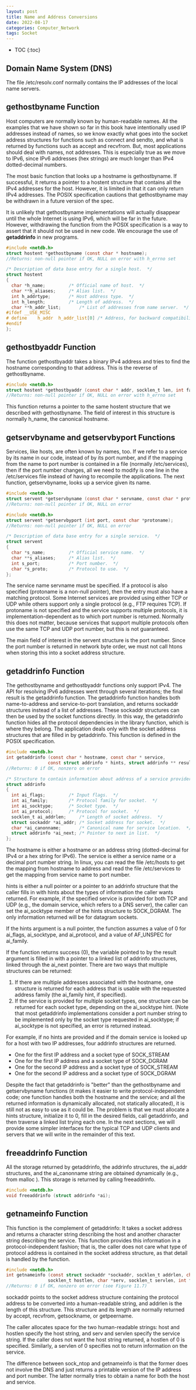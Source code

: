 ```yaml
---
layout: post
title: Name and Address Conversions
date: 2022-08-17
categories: Computer_Network
tags: Socket
---
```


* TOC
{:toc}

## Domain Name System (DNS)

The file /etc/resolv.conf normally contains the IP addresses of the local name servers.

## gethostbyname Function

Host computers are normally known by human-readable names. All the examples that we have shown so far in this book have intentionally used IP addresses instead of names, so we know exactly what goes into the socket address structures for functions such as connect and sendto, and what is returned by functions such as accept and recvfrom. But, most applications should deal with names, not addresses. This is especially true as we move to IPv6, since IPv6 addresses (hex strings) are much longer than IPv4 dotted-decimal numbers.

The most basic function that looks up a hostname is gethostbyname. If successful, it returns a pointer to a hostent structure that contains all the IPv4 addresses for the host. However, it is limited in that it can only return IPv4 addresses. The POSIX specification cautions that gethostbyname may be withdrawn in a future version of the spec.

It is unlikely that gethostbyname implementations will actually disappear until the whole Internet is using IPv6, which will be far in the future. However, withdrawing the function from the POSIX specification is a way to assert that it should not be used in new code. We encourage the use of **getaddrinfo** in new programs.

```c
#include <netdb.h>
struct hostent *gethostbyname (const char * hostname);
//Returns: non-null pointer if OK, NULL on error with h_errno set

/* Description of data base entry for a single host.  */
struct hostent
{
  char *h_name;			/* Official name of host.  */
  char **h_aliases;		/* Alias list.  */
  int h_addrtype;		/* Host address type.  */
  int h_length;			/* Length of address.  */
  char **h_addr_list;		/* List of addresses from name server.  */
#ifdef __USE_MISC
# define	h_addr	h_addr_list[0] /* Address, for backward compatibility.*/
#endif
};

```

## gethostbyaddr Function

The function gethostbyaddr takes a binary IPv4 address and tries to find the hostname corresponding to that address. This is the reverse of gethostbyname.

```c
#include <netdb.h>
struct hostent *gethostbyaddr (const char * addr, socklen_t len, int family);
//Returns: non-null pointer if OK, NULL on error with h_errno set
```

This function returns a pointer to the same hostent structure that we described with gethostbyname. The field of interest in this structure is normally h_name, the canonical hostname.

## getservbyname and getservbyport Functions

Services, like hosts, are often known by names, too. If we refer to a service by its name in our code, instead of by its port number, and if the mapping from the name to port number is contained in a file (normally /etc/services), then if the port number changes, all we need to modify is one line in the /etc/services file instead of having to recompile the applications. The next function, getservbyname, looks up a service given its name.

```c
#include <netdb.h>
struct servent *getservbyname (const char * servname, const char * protoname);
//Returns: non-null pointer if OK, NULL on error

#include <netdb.h>
struct servent *getservbyport (int port, const char *protoname);
//Returns: non-null pointer if OK, NULL on error

/* Description of data base entry for a single service.  */
struct servent
{
  char *s_name;			/* Official service name.  */
  char **s_aliases;		/* Alias list.  */
  int s_port;			/* Port number.  */
  char *s_proto;		/* Protocol to use.  */
};
```

The service name servname must be specified. If a protocol is also specified (protoname is a non-null pointer), then the entry must also have a matching protocol. Some Internet services are provided using either TCP or UDP while others support only a single protocol (e.g., FTP requires TCP). If protoname is not specified and the service supports multiple protocols, it is implementation-dependent as to which port number is returned. Normally this does not matter, because services that support multiple protocols often use the same TCP and UDP port number, but this is not guaranteed.

The main field of interest in the servent structure is the port number. Since the port number is returned in network byte order, we must not call htons when storing this into a socket address structure.

## getaddrinfo Function

The gethostbyname and gethostbyaddr functions only support IPv4. The API for resolving IPv6 addresses went through several iterations; the final result is the getaddrinfo function. The getaddrinfo function handles both name-to-address and service-to-port translation, and returns sockaddr structures instead of a list of addresses. These sockaddr structures can then be used by the socket functions directly. In this way, the getaddrinfo function hides all the protocol dependencies in the library function, which is where they belong. The application deals only with the socket address structures that are filled in by getaddrinfo. This function is defined in the POSIX specification.

```c
#include <netdb.h>
int getaddrinfo (const char * hostname, const char * service,
                const struct addrinfo * hints, struct addrinfo ** result) ;
//Returns: 0 if OK, nonzero on error

/* Structure to contain information about address of a service provider.  */
struct addrinfo
{
  int ai_flags;			/* Input flags.  */
  int ai_family;		/* Protocol family for socket.  */
  int ai_socktype;		/* Socket type.  */
  int ai_protocol;		/* Protocol for socket.  */
  socklen_t ai_addrlen;		/* Length of socket address.  */
  struct sockaddr *ai_addr;	/* Socket address for socket.  */
  char *ai_canonname;		/* Canonical name for service location.  */
  struct addrinfo *ai_next;	/* Pointer to next in list.  */
};
```

The hostname is either a hostname or an address string (dotted-decimal for IPv4 or a hex string for IPv6). The service is either a service name or a decimal port number string. In linux, you can read the file /etc/hosts to get the mapping from hostname to address and read the file /etc/services to get the mapping from service name to port number.

hints is either a null pointer or a pointer to an addrinfo structure that the caller fills in with hints about the types of information the caller wants returned. For example, if the specified service is provided for both TCP and UDP (e.g., the domain service, which refers to a DNS server), the caller can set the ai_socktype member of the hints structure to SOCK_DGRAM. The only information returned will be for datagram sockets.

If the hints argument is a null pointer, the function assumes a value of 0 for ai_flags, ai_socktype, and ai_protocol, and a value of AF_UNSPEC for ai_family.

If the function returns success (0), the variable pointed to by the result argument is filled in with a pointer to a linked list of addrinfo structures, linked through the ai_next pointer. There are two ways that multiple structures can be returned:

1. If there are multiple addresses associated with the hostname, one structure is returned for each address that is usable with the requested address family (the ai_family hint, if specified).
2. If the service is provided for multiple socket types, one structure can be returned for each socket type, depending on the ai_socktype hint. (Note that most getaddrinfo implementations consider a port number string to be implemented only by the socket type requested in ai_socktype; if ai_socktype is not specified, an error is returned instead.

For example, if no hints are provided and if the domain service is looked up for a host with two IP addresses, four addrinfo structures are returned.

* One for the first IP address and a socket type of SOCK_STREAM
* One for the first IP address and a socket type of SOCK_DGRAM
* One for the second IP address and a socket type of SOCK_STREAM
* One for the second IP address and a socket type of SOCK_DGRAM

Despite the fact that getaddrinfo is "better" than the gethostbyname and getservbyname functions (it makes it easier to write protocol-independent code; one function handles both the hostname and the service; and all the returned information is dynamically allocated, not statically allocated), it is still not as easy to use as it could be. The problem is that we must allocate a hints structure, initialize it to 0, fill in the desired fields, call getaddrinfo, and then traverse a linked list trying each one. In the next sections, we will provide some simpler interfaces for the typical TCP and UDP clients and servers that we will write in the remainder of this text.

## freeaddrinfo Function

All the storage returned by getaddrinfo, the addrinfo structures, the ai_addr structures, and the ai_canonname string are obtained dynamically (e.g., from malloc ). This storage is returned by calling freeaddrinfo.

```c
#include <netdb.h>
void freeaddrinfo (struct addrinfo *ai);
```

## getnameinfo Function

This function is the complement of getaddrinfo: It takes a socket address and returns a character string describing the host and another character string describing the service. This function provides this information in a protocol-independent fashion; that is, the caller does not care what type of protocol address is contained in the socket address structure, as that detail is handled by the function.

```c
#include <netdb.h>
int getnameinfo (const struct sockaddr *sockaddr, socklen_t addrlen, char *host,
                socklen_t hostlen, char *serv, socklen_t servlen, int flags);
//Returns: 0 if OK, nonzero on error (see Figure 11.7)
```

sockaddr points to the socket address structure containing the protocol address to be converted into a human-readable string, and addrlen is the length of this structure. This structure and its length are normally returned by accept, recvfrom, getsockname, or getpeername.

The caller allocates space for the two human-readable strings: host and hostlen specify the host string, and serv and servlen specify the service string. If the caller does not want the host string returned, a hostlen of 0 is specified. Similarly, a servlen of 0 specifies not to return information on the service.

The difference between sock_ntop and getnameinfo is that the former does not involve the DNS and just returns a printable version of the IP address and port number. The latter normally tries to obtain a name for both the host and service.
